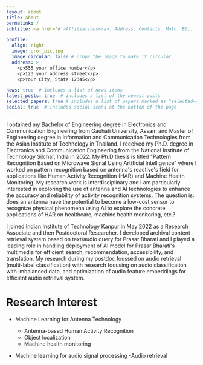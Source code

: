 ```yaml
---
layout: about
title: about
permalink: /
subtitle: <a href='#'>Affiliations</a>. Address. Contacts. Moto. Etc.

profile:
  align: right
  image: prof_pic.jpg
  image_circular: false # crops the image to make it circular
  address: >
    <p>555 your office number</p>
    <p>123 your address street</p>
    <p>Your City, State 12345</p>

news: true  # includes a list of news items
latest_posts: true  # includes a list of the newest posts
selected_papers: true # includes a list of papers marked as "selected={true}"
social: true  # includes social icons at the bottom of the page
---
```


I obtained my Bachelor of Engineering degree in Electronics and Communication Engineering from Gauhati University, Assam and Master of Engineering degree in Information and Communication Technologies from the Asian Institute of Technology in Thailand. I received my Ph.D. degree in Electronics and Communication Engineering from the National Institute of Technology Silchar, India in 2022. My Ph.D thesis is titled "Pattern Recognition Based on Microwave Signal Using Artificial Intelligence" where I worked on pattern recognition based on antenna's reactive's field for applications like Human Activity Recognition (HAR) and Machine Health Monitoring. My research work is interdisciplinary and I am particularly interested in exploring the use of antenna and AI technologies to enhance the accuracy and reliability of activity recognition systems. The question is: does an antenna have the potential to become a low-cost sensor to recognize physical phenomena using AI to explore the concrete applications of HAR on healthcare, machine health monitoring, etc.?

I joined Indian Institute of Technology Kanpur in May 2022 as a Research Associate and then Postdoctoral Researcher. I developed archival content retrieval system based on text/audio query for Prasar Bharati and I played a leading role in handling deployment of AI model for Prasar Bharati's multimedia for efficient search, recommendation, accessibility, and translation. My research during my postdoc foussed on audio retrieval (multi-label classification) with research focusing on audio classification with imbalanced data, and optimization of audio feature embeddings for efficient audio retrieval system.

# Research Interest

- Machine Learning for Antenna Technology
  - Antenna-based Human Activity Recognition
  - Object localization
  - Machine health monitoring 

- Machine learning for audio signal processing
  -Audio retrieval
